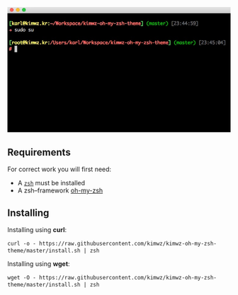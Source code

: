 ![](./theme.jpg)

## Requirements

For correct work you will first need:

* A [`zsh`](http://www.zsh.org/) must be installed
* A zsh–framework [oh-my-zsh](http://ohmyz.sh/)

## Installing

Installing using **curl**:

```
curl -o - https://raw.githubusercontent.com/kimwz/kimwz-oh-my-zsh-theme/master/install.sh | zsh
```

Installing using **wget**:

```
wget -O - https://raw.githubusercontent.com/kimwz/kimwz-oh-my-zsh-theme/master/install.sh | zsh
```
